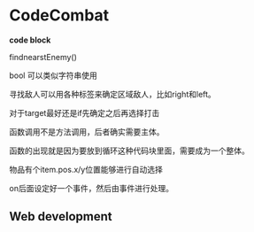 # CodeCombat

**code block**

findnearstEnemy()

bool 可以类似字符串使用

寻找敌人可以用各种标签来确定区域敌人，比如right和left。

对于target最好还是if先确定之后再选择打击

函数调用不是方法调用，后者确实需要主体。

函数的出现就是因为要放到循环这种代码块里面，需要成为一个整体。

物品有个item.pos.x/y位置能够进行自动选择


on后面设定好一个事件，然后由事件进行处理。


## Web development

<br>






















































































































































































































